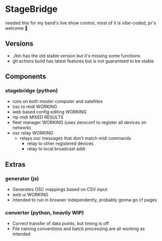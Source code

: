 # StageBridge

needed this for my band's live show control, most of it is vibe-coded, pr's welcome 🤙

## Versions
* ./bin has the old stable version but it's missing some functions
* gh actions build has latest features but is not guaranteed to be stable

## Components

### stagebridge (python)
* runs on both master computer and satellites
* osc to midi WORKING
* web based config editing WORKING
* rtp midi MIXED RESULTS
* fleet manager WORKING (uses zeroconf to register all devices on network)
* osc relay WORKING
    * relays osc messages that don't match midi commands
        * relay to other registered devices
        * relay to local broadcast addr

## Extras

### generator (js)
* Generates OSC mappings based on CSV input
* web ui WORKING
* intended to run in browser independently, probably gonna go cf pages

### converter (python, heavily WIP)
* Correct transfer of data points, but timing is off
* File naming conventions and batch processing are all working as intended
